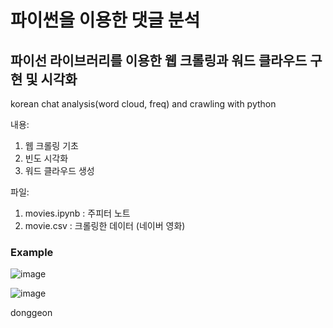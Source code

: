 # 파이썬을 이용한 댓글 분석
## 파이선 라이브러리를 이용한 웹 크롤링과 워드 클라우드 구현 및 시각화

korean chat analysis(word cloud, freq) and crawling with python

내용: 
  1. 웹 크롤링 기초
  2. 빈도 시각화
  3. 워드 클라우드 생성

파일:
  1. movies.ipynb : 주피터 노트
  2. movie.csv : 크롤링한 데이터 (네이버 영화)


### Example

![image](https://user-images.githubusercontent.com/87890694/222934252-f17425ee-a19f-4238-a2f1-ad2968b5a946.png)

  
  
![image](https://user-images.githubusercontent.com/87890694/222934232-e77173a3-01b1-4822-a51a-afdefd6a58df.png)


donggeon
